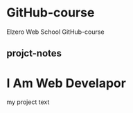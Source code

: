 # GitHub-course
Elzero Web School GitHub-course

## projct-notes
<h1>I Am Web Develapor</h1>
my project text
